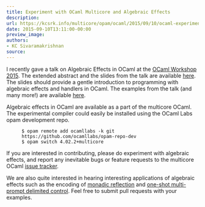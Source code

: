 ```yaml
---
title: Experiment with OCaml Multicore and Algebraic Effects
description:
url: https://kcsrk.info/multicore/opam/ocaml/2015/09/10/ocaml-experimental-compilers/
date: 2015-09-10T13:11:00-00:00
preview_image:
authors:
- KC Sivaramakrishnan
source:
---
```


<p>I recently gave a talk on Algebraic Effects in OCaml at the <a href="https://ocaml.org/meetings/ocaml/2015/">OCaml Workshop
2015</a>. The extended abstract and the
slides from the talk are available <a href="http://kcsrk.info/#ocaml15">here</a>. The slides
should provide a gentle introduction to programming with algebraic effects and
handlers in OCaml. The examples from the talk (and many more!) are available
<a href="https://github.com/kayceesrk/ocaml-eff-example">here</a>.</p>



<p>Algebraic effects in OCaml are available as a part of the multicore OCaml. The
experimental compiler could easily be installed using the OCaml Labs opam
development repo.</p>

<figure class="highlight"><pre><code class="language-bash" data-lang="bash"><span class="nv">$ </span>opam remote add ocamllabs <span class="nt">-k</span> git https://github.com/ocamllabs/opam-repo-dev
<span class="nv">$ </span>opam switch 4.02.2+multicore</code></pre></figure>

<p>If you are interested in contributing, please do experiment with algebraic
effects, and report any inevitable bugs or feature requests to the multicore
OCaml <a href="https://github.com/ocamllabs/ocaml-multicore/issues">issue tracker</a>.</p>

<p>We are also quite interested in hearing interesting applications of algebraic
effects such as the encoding of <a href="https://github.com/kayceesrk/ocaml-eff-example/blob/master/reify_reflect.ml">monadic
reflection</a>
and <a href="https://github.com/kayceesrk/ocaml-eff-example/blob/master/delimcc.ml">one-shot multi-prompt delimited
control</a>.
Feel free to submit pull requests with your examples.</p>

